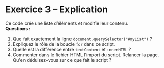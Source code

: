 # Exercice 3 – Explication

Ce code crée une liste d’éléments et modifie leur contenu.  
**Questions :**
1. Que fait exactement la ligne `document.querySelector("#myList")` ?
2. Expliquez le rôle de la boucle `for` dans ce script.
3. Quelle est la différence entre `textContent` et `innerHTML` ?
4. Commenter dans le fichier HTML l'import du script. Relancer la page. Qu'en déduisez-vous sur ce que fait le script ?
